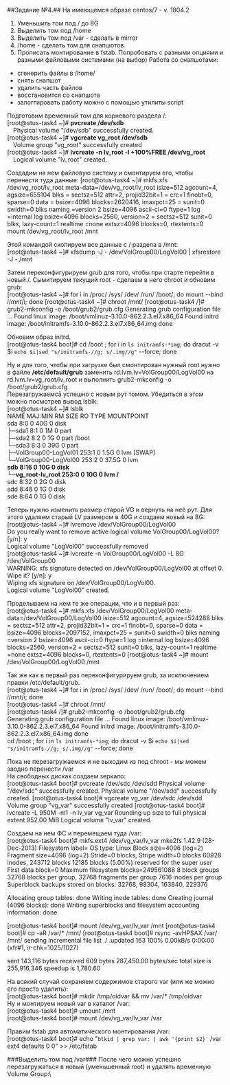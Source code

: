 ##Задание №4.##
На имеющемся образе centos/7 - v. 1804.2
1. Уменьшить том под / до 8G
2. Выделить том под /home
3. Выделить том под /var - сделать в mirror
4. /home - сделать том для снапшотов
5. Прописать монтирование в fstab. Попробовать с разными опциями и разными файловыми системами (на выбор)
Работа со снапшотами:
- сгенерить файлы в /home/
- снять снапшот
- удалить часть файлов
- восстановится со снапшота
- залоггировать работу можно с помощью утилиты script

Подготовим временный том для корневого раздела /:\
[root@otus-task4 ~]# **pvcreate /dev/sdb**\
&emsp;Physical volume "/dev/sdb" successfully created.\
[root@otus-task4 ~]# **vgcreate vg_root /dev/sdb**\
&emsp;Volume group "vg_root" successfully created\
[root@otus-task4 ~]# **lvcreate -n lv_root -l +100%FREE /dev/vg_root**\
&emsp;Logical volume "lv_root" created.

Создадим на нем файловую систему и смонтируем его, чтобы перенести туда данные:
[root@otus-task4 ~]# mkfs.xfs /dev/vg_root/lv_root
meta-data=/dev/vg_root/lv_root   isize=512    agcount=4, agsize=655104 blks
         =                       sectsz=512   attr=2, projid32bit=1
         =                       crc=1        finobt=0, sparse=0
data     =                       bsize=4096   blocks=2620416, imaxpct=25
         =                       sunit=0      swidth=0 blks
naming   =version 2              bsize=4096   ascii-ci=0 ftype=1
log      =internal log           bsize=4096   blocks=2560, version=2
         =                       sectsz=512   sunit=0 blks, lazy-count=1
realtime =none                   extsz=4096   blocks=0, rtextents=0\
mount /dev/vg_root/lv_root /mnt

Этой командой скопируем все данные с / раздела в /mnt:\
[root@otus-task4 ~]# xfsdump -J - /dev/VolGroup00/LogVol00 | xfsrestore -J - /mnt

Затем переконфигурируем grub для того, чтобы при старте перейти в новый /. Сымитируем текущий root - сделаем в него chroot и обновим grub:\
[root@otus-task4 ~]# for i in /proc/ /sys/ /dev/ /run/ /boot/; do mount --bind $i /mnt/$i; done
[root@otus-task4 ~]# chroot /mnt/
[root@otus-task4 /]# grub2-mkconfig -o /boot/grub2/grub.cfg
Generating grub configuration file ...
Found linux image: /boot/vmlinuz-3.10.0-862.2.3.el7.x86_64
Found initrd image: /boot/initramfs-3.10.0-862.2.3.el7.x86_64.img
done

Обновим образ initrd.\
[root@otus-task4 boot]# cd /boot ; for i in `ls initramfs-*img`; do dracut -v $i `echo $i|sed "s/initramfs-//g; s/.img//g"` --force; done

Ну и для того, чтобы при загрузке был смонтирован нужный root нужно в файле **/etc/default/grub** заменить rd.lvm.lv=VolGroup00/LogVol00 на rd.lvm.lv=vg_root/lv_root и выполнить grub2-mkconfig -o /boot/grub2/grub.cfg\
Перезагружаемсā успешно с новым рут томом. Убедиться в этом можно посмотрев вывод lsblk:\
[root@otus-task4 ~]# lsblk\
NAME                    MAJ:MIN RM  SIZE RO TYPE MOUNTPOINT\
sda                       8:0    0   40G  0 disk\
├─sda1                    8:1    0    1M  0 part\
├─sda2                    8:2    0    1G  0 part /boot\
└─sda3                    8:3    0   39G  0 part\
  ├─VolGroup00-LogVol01 253:1    0  1.5G  0 lvm  [SWAP]\
  └─VolGroup00-LogVol00 253:2    0 37.5G  0 lvm\
**sdb                       8:16   0   10G  0 disk\
└─vg_root-lv_root       253:0    0   10G  0 lvm  /**\
sdc                       8:32   0    2G  0 disk\
sdd                       8:48   0    1G  0 disk\
sde                       8:64   0    1G  0 disk

Теперь нужно изменить размер старой VG и вернуть на неё рут. Для этого удаляем старый LV размером в 40G и создаем новый на 8G:\
[root@otus-task4 ~]# lvremove /dev/VolGroup00/LogVol00\
Do you really want to remove active logical volume VolGroup00/LogVol00? [y/n]: y\
  Logical volume "LogVol00" successfully removed\
[root@otus-task4 ~]# lvcreate -n VolGroup00/LogVol00 -L 8G /dev/VolGroup00\
WARNING: xfs signature detected on /dev/VolGroup00/LogVol00 at offset 0. Wipe it? [y/n]: y\
  Wiping xfs signature on /dev/VolGroup00/LogVol00.\
  Logical volume "LogVol00" created.

Проделываем на нем те же операции, что и в первый раз:\
[root@otus-task4 ~]# mkfs.xfs /dev/VolGroup00/LogVol00
meta-data=/dev/VolGroup00/LogVol00 isize=512    agcount=4, agsize=524288 blks
         =                       sectsz=512   attr=2, projid32bit=1
         =                       crc=1        finobt=0, sparse=0
data     =                       bsize=4096   blocks=2097152, imaxpct=25
         =                       sunit=0      swidth=0 blks
naming   =version 2              bsize=4096   ascii-ci=0 ftype=1
log      =internal log           bsize=4096   blocks=2560, version=2
         =                       sectsz=512   sunit=0 blks, lazy-count=1
realtime =none                   extsz=4096   blocks=0, rtextents=0
[root@otus-task4 ~]# mount /dev/VolGroup00/LogVol00 /mnt

Так же как в первый раз переконфигурируем grub, за исключением правки /etc/default/grub.\
[root@otus-task4 ~]# for i in /proc/ /sys/ /dev/ /run/ /boot/; do mount --bind $i /mnt/$i; done\
[root@otus-task4 ~]# chroot /mnt/\
[root@otus-task4 /]# grub2-mkconfig -o /boot/grub2/grub.cfg\
Generating grub configuration file ...
Found linux image: /boot/vmlinuz-3.10.0-862.2.3.el7.x86_64
Found initrd image: /boot/initramfs-3.10.0-862.2.3.el7.x86_64.img
done\
cd /boot ; for i in `ls initramfs-*img`; do dracut -v $i `echo $i|sed "s/initramfs-//g; s/.img//g"` --force; done

Пока не перезагружаемся и не выходим из под chroot - мы можем заодно перенести /var\
На свободных дисках создаем зеркало:\
[root@otus-task4 boot]# pvcreate /dev/sdc /dev/sdd
  Physical volume "/dev/sdc" successfully created.
  Physical volume "/dev/sdd" successfully created.
[root@otus-task4 boot]# vgcreate vg_var /dev/sdc /dev/sdd
  Volume group "vg_var" successfully created
[root@otus-task4 boot]# lvcreate -L 950M -m1 -n lv_var vg_var
  Rounding up size to full physical extent 952.00 MiB
  Logical volume "lv_var" created.

  Создаем на нем ФС и перемещаем туда /var:\
  [root@otus-task4 boot]# mkfs.ext4 /dev/vg_var/lv_var
mke2fs 1.42.9 (28-Dec-2013)
Filesystem label=
OS type: Linux
Block size=4096 (log=2)
Fragment size=4096 (log=2)
Stride=0 blocks, Stripe width=0 blocks
60928 inodes, 243712 blocks
12185 blocks (5.00%) reserved for the super user
First data block=0
Maximum filesystem blocks=249561088
8 block groups
32768 blocks per group, 32768 fragments per group
7616 inodes per group
Superblock backups stored on blocks:
        32768, 98304, 163840, 229376

Allocating group tables: done
Writing inode tables: done
Creating journal (4096 blocks): done
Writing superblocks and filesystem accounting information: done

[root@otus-task4 boot]# mount /dev/vg_var/lv_var /mnt
[root@otus-task4 boot]# cp -aR /var/* /mnt/
[root@otus-task4 boot]# rsync -avHPSAX /var/ /mnt/
sending incremental file list
./
.updated
            163 100%    0.00kB/s    0:00:00 (xfr#1, ir-chk=1025/1027)

sent 143,116 bytes  received 609 bytes  287,450.00 bytes/sec
total size is 255,916,346  speedup is 1,780.60

На всякий случай сохраняем содержимое старого var (или же можно его просто удалить):\
[root@otus-task4 boot]# mkdir /tmp/oldvar && mv /var/* /tmp/oldvar\
Ну и монтируем новый var в каталог /var:\
[root@otus-task4 boot]# umount /mnt\
[root@otus-task4 boot]# mount /dev/vg_var/lv_var /var

Правим fstab для автоматического монтирования /var:\
[root@otus-task4 boot]# echo "`blkid | grep var: | awk '{print $2}'` /var ext4 defaults 0 0" >> /etc/fstab

###Выделить том под /var###
После чего можно успешно перезагружаться в новый (уменьшенный root) и удалять временную Volume Group:\

